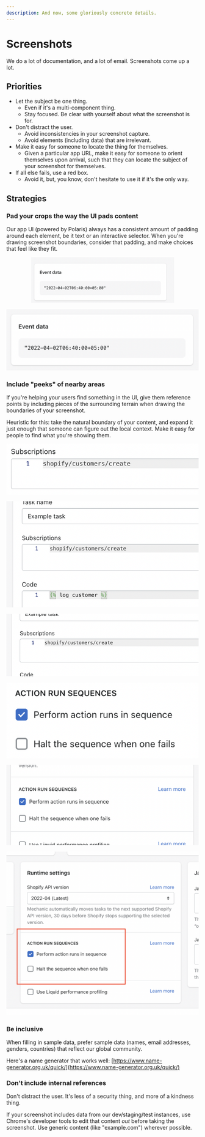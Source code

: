 ```yaml
---
description: And now, some gloriously concrete details.
---
```


# Screenshots

We do a lot of documentation, and a lot of email. Screenshots come up a lot.

## Priorities

* Let the subject be one thing.
  * Even if it's a multi-component thing.
  * Stay focused. Be clear with yourself about what the screenshot is for.
* Don't distract the user.
  * Avoid inconsistencies in your screenshot capture.
  * Avoid elements (including data) that are irrelevant.
* Make it easy for someone to locate the thing for themselves.
  * Given a particular app URL, make it easy for someone to orient themselves upon arrival, such that they can locate the subject of your screenshot for themselves.
* If all else fails, use a red box.
  * Avoid it, but, you know, don't hesitate to use it if it's the only way.

## Strategies

### Pad your crops the way the UI pads content

Our app UI (powered by Polaris) always has a consistent amount of padding around each element, be it text or an interactive selector. When you're drawing screenshot boundaries, consider that padding, and make choices that feel like they fit.

<div align="center"><img src="../.gitbook/assets/Screen Shot 2022-04-01 at 7.43.47 PM.png" alt="⛔️ Bad: uneven padding around the element." width="375"></div>

![✅ Good: even padding around the subject. Not pixel perfect, but basically even.](<../.gitbook/assets/Screen Shot 2022-04-01 at 7.44.33 PM.png>)

### Include "peeks" of nearby areas

If you're helping your users find something in the UI, give them reference points by including pieces of the surrounding terrain when drawing the boundaries of your screenshot.

Heuristic for this: take the natural boundary of your content, and expand it just enough that someone can figure out the local context. Make it easy for people to find what you're showing them.

![⛔️ Bad: no context.](<../.gitbook/assets/Screen Shot 2022-04-01 at 7.32.29 PM.png>)

![⛔️ Bad: too much context; it's not clear what this screenshot is meant to focus on.](<../.gitbook/assets/Screen Shot 2022-04-01 at 7.32.51 PM.png>)

![✅ Good: includes a peek of the content above and below, and includes a peek of the card boundary on the left.](<../.gitbook/assets/Screen Shot 2022-04-01 at 7.33.45 PM.png>)

![⛔️ Bad: no context.](<../.gitbook/assets/Screen Shot 2022-04-01 at 7.30.37 PM.png>)

![⛔️ Bad: the context below is meaningful, the context above is not meaningful.](<../.gitbook/assets/Screen Shot 2022-04-01 at 7.35.41 PM.png>)

![✅ Good, confusingly. :D It's good because we've given up on trying to decide where to draw the line on surrounding context, so we've gone with a crop that shows us the larger picture, and have used a red box to highlight the important stuff. Note the placement of the box, and how it doesn't interfere with any layout elements (lines/borders/shadows) already on the page.](<../.gitbook/assets/image (1).png>)

### Be inclusive

When filling in sample data, prefer sample data (names, email addresses, genders, countries) that reflect our global community.

Here's a name generator that works well: [https://www.name-generator.org.uk/quick/](https://www.name-generator.org.uk/quick/)

### Don't include internal references

Don't distract the user. It's less of a security thing, and more of a kindness thing.

If your screenshot includes data from our dev/staging/test instances, use Chrome's developer tools to edit that content _out_ before taking the screenshot. Use generic content (like "example.com") wherever possible.

